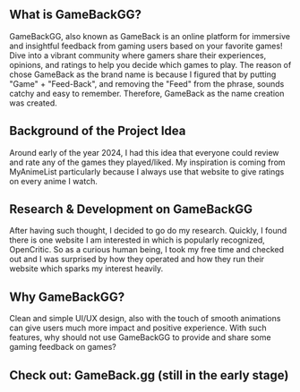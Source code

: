 ## What is GameBackGG?
GameBackGG, also known as GameBack is an online platform for immersive and insightful feedback from gaming users based on your favorite games! Dive into a vibrant community where gamers share their experiences, opinions, and ratings to help you decide which games to play. The reason of chose GameBack as the brand name is because I figured that by putting "Game" + "Feed-Back", and removing the "Feed" from the phrase, sounds catchy and easy to remember. Therefore, GameBack as the name creation was created.

## Background of the Project Idea
Around early of the year 2024, I had this idea that everyone could review and rate any of the games they played/liked. My inspiration is coming from MyAnimeList particularly because I always use that website to give ratings on every anime I watch. 

## Research & Development on GameBackGG
After having such thought, I decided to go do my research. Quickly, I found there is one website I am interested in which is popularly recognized, OpenCritic. So as a curious human being, I took my free time and checked out and I was surprised by how they operated and how they run their website which sparks my interest heavily.

## Why GameBackGG?
Clean and simple UI/UX design, also with the touch of smooth animations can give users much more impact and positive experience. With such features, why should not use GameBackGG to provide and share some gaming feedback on games? 

## Check out: GameBack.gg (still in the early stage)
